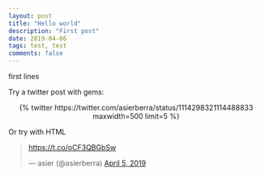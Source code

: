```yaml
---
layout: post
title: "Hello world"
description: "First post"
date: 2019-04-06
tags: test, test
comments: false
---
```



first lines


Try a twitter post with gems:  
<div class='jekyll-twitter-plugin' align="center">
    {% twitter https://twitter.com/asierberra/status/1114298321114488833 maxwidth=500 limit=5 %}
</div>


Or try with HTML  
<blockquote class="twitter-tweet" data-lang="en"><p lang="und" dir="ltr"><a href="https://t.co/oCF3QBGbSw">https://t.co/oCF3QBGbSw</a></p>&mdash; asier (@asierberra) <a href="https://twitter.com/asierberra/status/1114298321114488833?ref_src=twsrc%5Etfw">April 5, 2019</a></blockquote>
<script async src="https://platform.twitter.com/widgets.js" charset="utf-8"></script>
